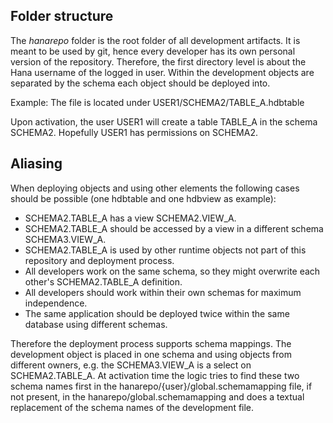 ## Folder structure

The  _hanarepo_  folder is the root folder of all development artifacts.
It is meant to be used by git, hence every developer has its own personal version of the repository.
Therefore, the first directory level is about the Hana username of the logged in user.
Within the development objects are separated by the schema each object should be deployed into.

Example: The file is located under USER1/SCHEMA2/TABLE_A.hdbtable

Upon activation, the user USER1 will create a table TABLE_A in the schema SCHEMA2. Hopefully USER1 has permissions on SCHEMA2.

## Aliasing

When deploying objects and using other elements the following cases should be possible (one hdbtable and one hdbview as example):

 - SCHEMA2.TABLE_A has a view SCHEMA2.VIEW_A.
 - SCHEMA2.TABLE_A should be accessed by a view in a different schema SCHEMA3.VIEW_A.
 - SCHEMA2.TABLE_A is used by other runtime objects not part of this repository and deployment process.
 - All developers work on the same schema, so they might overwrite each other's SCHEMA2.TABLE_A definition.
 - All developers should work within their own schemas for maximum independence.
 - The same application should be deployed twice within the same database using different schemas.
 
 Therefore the deployment process supports schema mappings. The development object is placed in one schema and using 
 objects from different owners, e.g. the SCHEMA3.VIEW_A is a select on SCHEMA2.TABLE_A. At activation time the logic tries to find these two 
 schema names first in the hanarepo/{user}/global.schemamapping file, if not present, in the hanarepo/global.schemamapping and does a textual replacement 
 of the schema names of the development file. 
